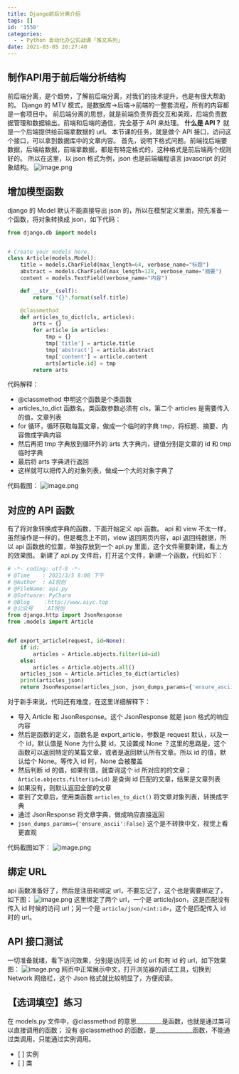 ```yaml
---
title: Django前后分离介绍
tags: []
id: '1550'
categories:
  - - Python 自动化办公实战课「推文系列」
date: 2021-03-05 20:27:40
---
```


## 制作API用于前后端分析结构

前后端分离，是个趋势，了解前后端分离，对我们的技术提升，也是有很大帮助的。 Django 的 MTV 模式，是数据库->后端->前端的一整套流程，所有的内容都是一套项目中。 前后端分离的思想，就是前端负责界面交互和美观，后端负责数据管理和数据输出。前端和后端的通信，完全基于 API 来处理。 **什么是 API？** 就是一个后端提供给前端拿数据的 url。 本节课的任务，就是做个 API 接口，访问这个接口，可以拿到数据库中的文章内容。 首先，说明下格式问题。前端找后端要数据，后端给数据，前端拿数据，都是有特定格式的，这种格式是前后端两个规则好的。 所以在这里，以 json 格式为例，json 也是前端编程语言 javascript 的对象结构。 ![image.png](https://img-blog.csdnimg.cn/img_convert/33091e6af31df1b1020d2f97aa8ebc12.png)

## 增加模型函数

django 的 Model 默认不能直接导出 json 的，所以在模型定义里面，预先准备一个函数，将对象转换成 json，如下代码：

```python
from django.db import models


# Create your models here.
class Article(models.Model):
    title = models.CharField(max_length=64, verbose_name="标题")
    abstract = models.CharField(max_length=128, verbose_name="摘要")
    content = models.TextField(verbose_name="内容")

    def __str__(self):
        return "{}".format(self.title)

    @classmethod
    def articles_to_dict(cls, articles):
        arts = {}
        for article in articles:
            tmp = {}
            tmp['title'] = article.title
            tmp['abstract'] = article.abstract
            tmp['content'] = article.content
            arts[article.id] = tmp
        return arts
```

代码解释：

*   @classmethod 申明这个函数是个类函数
*   articles\_to\_dict 函数名，类函数参数必须有 cls，第二个 articles 是需要传入的值，文章列表
*   for 循环，循环获取每篇文章，做成一个临时的字典 tmp，将标题、摘要、内容做成字典内容
*   然后再把 tmp 字典放到循环外的 arts 大字典内，键值分别是文章的 id 和 tmp 临时字典
*   最后将 arts 字典进行返回
*   这样就可以把传入的对象列表，做成一个大的对象字典了

代码截图： ![image.png](https://img-blog.csdnimg.cn/img_convert/86a41244b0dbe1dffd71ac8834f95ee3.png)

## 对应的 API 函数

有了将对象转换成字典的函数，下面开始定义 api 函数。 api 和 view 不太一样，虽然操作是一样的，但是概念上不同，view 返回网页内容，api 返回纯数据，所以 api 函数放的位置，单独存放到一个 api.py 里面，这个文件需要新建，看上方的效果图。 新建了 api.py 文件后，打开这个文件，新建一个函数，代码如下：

```python
# -*- coding: utf-8 -*-
# @Time    : 2021/3/5 8:08 下午
# @Author  : AI悦创
# @FileName: api.py
# @Software: PyCharm
# @Blog    ：http://www.aiyc.top
# @公众号   ：AI悦创
from django.http import JsonResponse
from .models import Article


def export_article(request, id=None):
    if id:
        articles = Article.objects.filter(id=id)
    else:
        articles = Article.objects.all()
    articles_json = Article.articles_to_dict(articles)
    print(articles_json)
    return JsonResponse(articles_json, json_dumps_params={'ensure_ascii': False})
```

对于新手来说，代码还有难度，在这里详细解释下：

*   导入 Article 和 JsonResponse。这个 JsonResponse 就是 json 格式的响应内容
*   然后是函数的定义，函数名是 export\_article，参数是 request 默认，以及一个 id，默认值是 None 为什么要 id，又设置成 None ？这里的思路是，这个函数可以返回特定的某篇文章，或者是返回默认所有文章。所以 id 的值，默认给个 None。等传入 id 时，None 会被覆盖
*   然后判断 id 的值，如果有值，就查询这个 id 所对应的的文章；`Article.objects.filter(id=id)` 是查询 id 匹配的文章，结果是文章列表
*   如果没有，则默认返回全部的文章
*   拿到了文章后，使用类函数 `articles_to_dict()` 将文章对象列表，转换成字典
*   通过 JsonResponse 将文章字典，做成响应直接返回
*   `json_dumps_params={'ensure_ascii':False}` 这个是不转换中文，视觉上看更直观

代码截图如下： ![image.png](https://img-blog.csdnimg.cn/img_convert/caa7bf8c134222a34c96af4647d67bd8.png)

## 绑定 URL

api 函数准备好了，然后是注册和绑定 url，不要忘记了，这个也是需要绑定了，如下图： ![image.png](https://img-blog.csdnimg.cn/img_convert/cb803beb8b38491e4b15063c4be962c5.png) 这里绑定了两个 url，一个是 article/json，这是匹配没有传入 id 时候的访问 url；另一个是 `article/json/<int:id>`，这个是匹配传入 id 时的 url。

## API 接口测试

一切准备就绪，看下访问效果，分别是访问无 id 的 url 和有 id 的 url，如下效果图： ![image.png](https://img-blog.csdnimg.cn/img_convert/016cb01cd5a79e39caad35b571128870.png) 网页中正常展示中文，打开浏览器的调试工具，切换到 Network 网络栏，这个 Json 格式就比较明显了，方便阅读。

## 【选词填空】练习

在 models.py 文件中，@classmethod 的意思\_\_\_\_\_\_\_\_\_是函数，也就是通过类可以直接调用的函数； 没有 @classmethod 的函数，是\_\_\_\_\_\_\_\_\_\_\_\_\_函数，不能通过类调用，只能通过实例调用。

*   \[ \] 实例
*   \[ \] 类